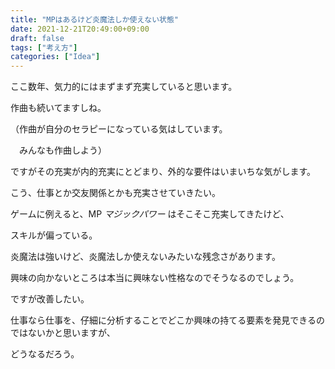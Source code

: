 ```yaml
---
title: "MPはあるけど炎魔法しか使えない状態"
date: 2021-12-21T20:49:00+09:00
draft: false
tags: ["考え方"]
categories: ["Idea"]
---
```


ここ数年、気力的にはまずまず充実していると思います。

作曲も続いてますしね。

（作曲が自分のセラピーになっている気はしています。

　みんなも作曲しよう）

ですがその充実が内的充実にとどまり、外的な要件はいまいちな気がします。

こう、仕事とか交友関係とかも充実させていきたい。

ゲームに例えると、MP _マジックパワー_ はそこそこ充実してきたけど、

スキルが偏っている。

炎魔法は強いけど、炎魔法しか使えないみたいな残念さがあります。

興味の向かないところは本当に興味ない性格なのでそうなるのでしょう。

ですが改善したい。

仕事なら仕事を、仔細に分析することでどこか興味の持てる要素を発見できるのではないかと思いますが、

どうなるだろう。
